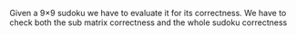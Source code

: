 Given a 9×9 sudoku we have to evaluate it for its correctness. We have to check both the sub matrix correctness and the whole sudoku correctness
